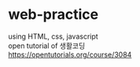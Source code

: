 # web-practice

using HTML, css, javascript <br>
open tutorial of 생활코딩 <br>
https://opentutorials.org/course/3084

